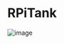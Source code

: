 # RPiTank
![image](https://github.com/user-attachments/assets/f01c2de1-ec49-4171-9fec-53ce5e6f91ea)
